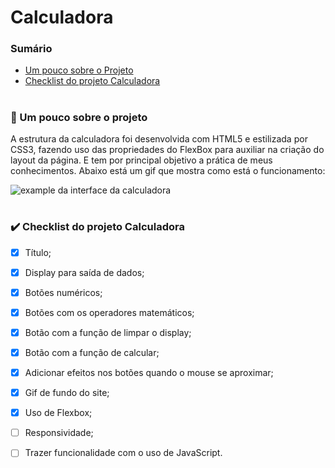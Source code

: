# **Calculadora**
### Sumário

* <a href="https://github.com/stpn-lopes/Calculadora/README.md#um-pouco-sobre-o-projeto">Um pouco sobre o Projeto</a>
* <a href="https://github.com/stpn-lopes/Calculadora/README.md#-checklist-do-projeto-calculadora-">Checklist do projeto Calculadora</a>

#

<h3> 📑 Um pouco sobre o projeto</h3>

<p> A estrutura da calculadora foi desenvolvida com HTML5 e estilizada por CSS3, fazendo uso das propriedades do FlexBox para auxiliar na criação do layout da página. E tem por principal objetivo a prática de meus conhecimentos. Abaixo está um gif que mostra como está o funcionamento: </p>

<img src="https://raw.githubusercontent.com/stpn-lopes/Calculadora/0ac869e879e13fa0887672694f25b408ed7d70dc/img/example.gif" alt="example da interface da calculadora">

# 

<h3> ✔️ Checklist do projeto Calculadora </h3>

- [x] Título;
- [x] Display para saída de dados;
- [x] Botões numéricos;
- [x] Botões com os operadores matemáticos;
- [x] Botão com a função de limpar o display;
- [x] Botão com a função de calcular;
- [x] Adicionar efeitos nos botões quando o mouse se aproximar;
- [x] Gif de fundo do site;
- [x] Uso de Flexbox;
- [ ] Responsividade;
- [ ] Trazer funcionalidade com o uso de JavaScript.




